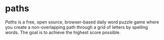 # paths

*Paths* is a free, open source, browser-based daily word puzzle game where you create a non-overlapping
path through a grid of letters by spelling words. The goal is to achieve the highest score possible.
